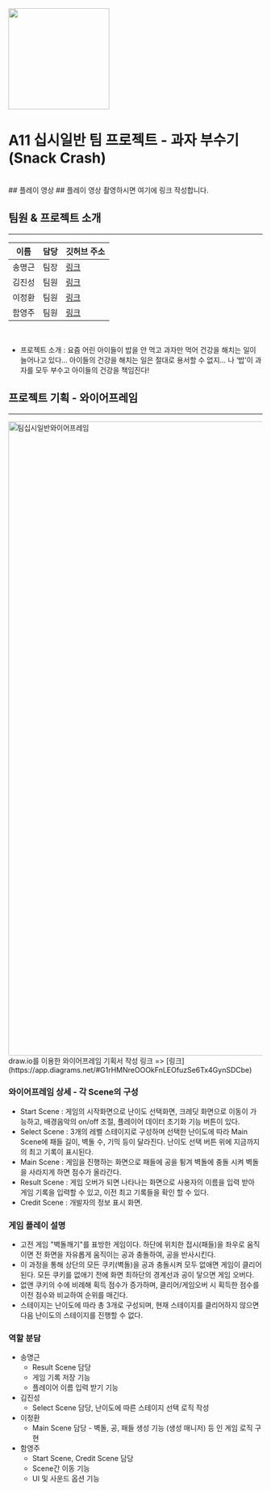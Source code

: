 <img src="https://github.com/audrms6494/SnackCrash/assets/141597722/03828b9e-5d27-4446-8ba5-203f7cf3f8f7" width="200" height="200"/>

# A11 십시일반 팀 프로젝트 - 과자 부수기 (Snack Crash)
<br/>
## 플레이 영상
## 플레이 영상 촬영하시면 여기에 링크 작성합니다.

## 팀원 & 프로젝트 소개
---
|이름|담당|깃허브 주소|
|------|---|------|
|송명근|팀장|[링크](https://github.com/audrms6494)|
|김진성|팀원|[링크](https://github.com/GYALLERHORN)|
|이정환|팀원|[링크](https://github.com/jhwan328)|
|함영주|팀원|[링크](https://github.com/HamYoungjoo)|

<br/>

- 프로젝트 소개 : 요즘 어린 아이들이 밥을 안 먹고 과자만 먹어 건강을 해치는 일이 늘어나고 있다… 아이들의 건강을 해치는 일은 절대로 용서할 수 없지… 나 ‘밥’이 과자를 모두 부수고 아이들의 건강을 책임진다!


## 프로젝트 기획 - 와이어프레임
---
<img width="1254" alt="팀십시일반와이어프레임" src="https://github.com/audrms6494/SnackCrash/assets/141597722/3a7b28a4-d64b-402e-8136-ff28a899fdba">
draw.io를 이용한 와이어프레임 기획서 작성
링크 => [링크](https://app.diagrams.net/#G1rHMNreOOOkFnLEOfuzSe6Tx4GynSDCbe)

<br/>

### 와이어프레임 상세 - 각 Scene의 구성

- Start Scene : 게임의 시작화면으로 난이도 선택화면, 크레딧 화면으로 이동이 가능하고, 배경음악의 on/off 조절, 플레이어 데이터 초기화 기능 버튼이 있다.
- Select Scene : 3개의 레벨 스테이지로 구성하며 선택한 난이도에 따라 Main Scene에 패들 길이, 벽돌 수, 기믹 등이 달라진다. 난이도 선택 버튼 위에 지금까지의 최고 기록이 표시된다.
- Main Scene : 게임을 진행하는 화면으로 패들에 공을 튕겨 벽돌에 충돌 시켜 벽돌을 사라지게 하면 점수가 올라간다.
- Result Scene : 게임 오버가 되면 나타나는 화면으로 사용자의 이름을 입력 받아 게임 기록을 입력할 수 있고, 이전 최고 기록들을 확인 할 수 있다.
- Credit Scene : 개발자의 정보 표시 화면.

### 게임 플레이 설명
- 고전 게임 "벽돌깨기"를 표방한 게임이다. 하단에 위치한 접시(패들)을 좌우로 움직이면 전 화면을 자유롭게 움직이는 공과 충돌하여, 공을 반사시킨다.
- 이 과정을 통해 상단의 모든 쿠키(벽돌)을 공과 충돌시켜 모두 없애면 게임이 클리어된다. 모든 쿠키를 없애기 전에 화면 최하단의 경계선과 공이 닿으면 게임 오버다.
- 없앤 쿠키의 수에 비례해 획득 점수가 증가하며, 클리어/게임오버 시 획득한 점수를 이전 점수와 비교하여 순위를 매긴다.
- 스테이지는 난이도에 따라 총 3개로 구성되며, 현재 스테이지를 클리어하지 않으면 다음 난이도의 스테이지를 진행할 수 없다.

### 역할 분담
- 송명근
    - Result Scene 담당
    - 게임 기록 저장 기능
    - 플레이어 이름 입력 받기 기능
- 김진성
    - Select Scene 담당, 난이도에 따른 스테이지 선택 로직 작성
- 이정환
    - Main Scene 담당 - 벽돌, 공, 패들 생성 기능 (생성 매니저) 등 인 게임 로직 구현
- 함영주
    - Start Scene, Credit Scene 담당
    - Scene간 이동 기능
    - UI 및 사운드 옵션 기능



























